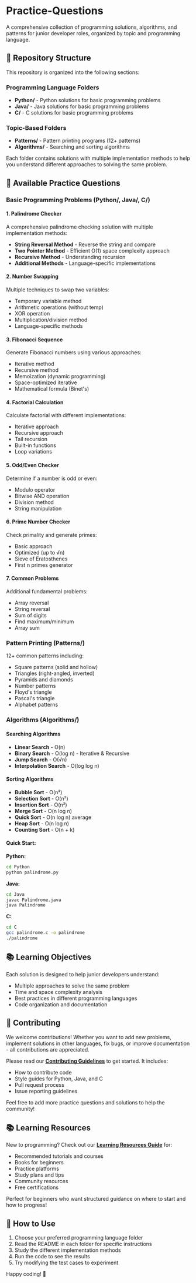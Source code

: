 # Practice-Questions

A comprehensive collection of programming solutions, algorithms, and patterns for junior developer roles, organized by topic and programming language.

## 📁 Repository Structure

This repository is organized into the following sections:

### Programming Language Folders
- **Python/** - Python solutions for basic programming problems
- **Java/** - Java solutions for basic programming problems
- **C/** - C solutions for basic programming problems

### Topic-Based Folders
- **Patterns/** - Pattern printing programs (12+ patterns)
- **Algorithms/** - Searching and sorting algorithms

Each folder contains solutions with multiple implementation methods to help you understand different approaches to solving the same problem.

## 🎯 Available Practice Questions

### Basic Programming Problems (Python/, Java/, C/)

#### 1. Palindrome Checker
A comprehensive palindrome checking solution with multiple implementation methods:
- **String Reversal Method** - Reverse the string and compare
- **Two Pointer Method** - Efficient O(1) space complexity approach
- **Recursive Method** - Understanding recursion
- **Additional Methods** - Language-specific implementations

#### 2. Number Swapping
Multiple techniques to swap two variables:
- Temporary variable method
- Arithmetic operations (without temp)
- XOR operation
- Multiplication/division method
- Language-specific methods

#### 3. Fibonacci Sequence
Generate Fibonacci numbers using various approaches:
- Iterative method
- Recursive method
- Memoization (dynamic programming)
- Space-optimized iterative
- Mathematical formula (Binet's)

#### 4. Factorial Calculation
Calculate factorial with different implementations:
- Iterative approach
- Recursive approach
- Tail recursion
- Built-in functions
- Loop variations

#### 5. Odd/Even Checker
Determine if a number is odd or even:
- Modulo operator
- Bitwise AND operation
- Division method
- String manipulation

#### 6. Prime Number Checker
Check primality and generate primes:
- Basic approach
- Optimized (up to √n)
- Sieve of Eratosthenes
- First n primes generator

#### 7. Common Problems
Additional fundamental problems:
- Array reversal
- String reversal
- Sum of digits
- Find maximum/minimum
- Array sum

### Pattern Printing (Patterns/)

12+ common patterns including:
- Square patterns (solid and hollow)
- Triangles (right-angled, inverted)
- Pyramids and diamonds
- Number patterns
- Floyd's triangle
- Pascal's triangle
- Alphabet patterns

### Algorithms (Algorithms/)

#### Searching Algorithms
- **Linear Search** - O(n)
- **Binary Search** - O(log n) - Iterative & Recursive
- **Jump Search** - O(√n)
- **Interpolation Search** - O(log log n)

#### Sorting Algorithms
- **Bubble Sort** - O(n²)
- **Selection Sort** - O(n²)
- **Insertion Sort** - O(n²)
- **Merge Sort** - O(n log n)
- **Quick Sort** - O(n log n) average
- **Heap Sort** - O(n log n)
- **Counting Sort** - O(n + k)

#### Quick Start:

**Python:**
```bash
cd Python
python palindrome.py
```

**Java:**
```bash
cd Java
javac Palindrome.java
java Palindrome
```

**C:**
```bash
cd C
gcc palindrome.c -o palindrome
./palindrome
```

## 📚 Learning Objectives

Each solution is designed to help junior developers understand:
- Multiple approaches to solve the same problem
- Time and space complexity analysis
- Best practices in different programming languages
- Code organization and documentation

## 🤝 Contributing

We welcome contributions! Whether you want to add new problems, implement solutions in other languages, fix bugs, or improve documentation - all contributions are appreciated.

Please read our **[Contributing Guidelines](CONTRIBUTING.md)** to get started. It includes:
- How to contribute code
- Style guides for Python, Java, and C
- Pull request process
- Issue reporting guidelines

Feel free to add more practice questions and solutions to help the community!

## 📚 Learning Resources

New to programming? Check out our **[Learning Resources Guide](LEARNING_RESOURCES.md)** for:
- Recommended tutorials and courses
- Books for beginners
- Practice platforms
- Study plans and tips
- Community resources
- Free certifications

Perfect for beginners who want structured guidance on where to start and how to progress!

## 📖 How to Use

1. Choose your preferred programming language folder
2. Read the README in each folder for specific instructions
3. Study the different implementation methods
4. Run the code to see the results
5. Try modifying the test cases to experiment

Happy coding! 🚀